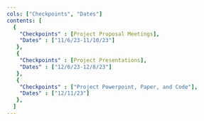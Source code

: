 ```yaml
---
cols: ["Checkpoints", "Dates"]
contents: [
  {
    "Checkpoints" : [Project Proposal Meetings],
    "Dates" : ["11/6/23-11/10/23"]
   },
   {
    "Checkpoints" : [Project Presentations],
    "Dates" : ["12/6/23-12/8/23"]
   },
   {
    "Checkpoints" : ["Project Powerpoint, Paper, and Code"],
    "Dates" : ["12/11/23"]
   },
  ]
---
```

<!-- link format (include braces) {"Homework 1: Alignment": "https://google.com"} -->
